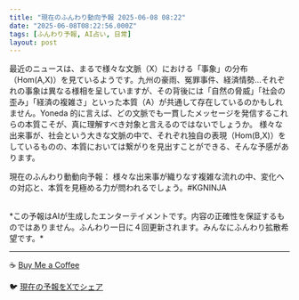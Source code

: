 ```yaml
---
title: "現在のふんわり動向予報 2025-06-08 08:22"
date: "2025-06-08T08:22:56.000Z"
tags: [ふんわり予報, AI占い, 日常]
layout: post
---
```


最近のニュースは、まるで様々な文脈（X）における「事象」の分布（Hom(A,X)）を見ているようです。九州の豪雨、冤罪事件、経済情勢…それぞれの事象は異なる様相を呈していますが、その背後には「自然の脅威」「社会の歪み」「経済の複雑さ」といった本質（A）が共通して存在しているのかもしれません。Yoneda 的に言えば、どの文脈でも一貫したメッセージを発信するこれらの本質こそが、真に理解すべき対象と言えるのではないでしょうか。  様々な出来事が、社会という大きな文脈の中で、それぞれ独自の表現（Hom(B,X)）をしているものの、本質においては繋がりを見出すことができる、そんな予感があります。


現在のふんわり動動向予報：
様々な出来事が織りなす複雑な流れの中、変化への対応と、本質を見極める力が問われるでしょう。#KGNINJA

<br>
*この予報はAIが生成したエンターテイメントです。内容の正確性を保証するものではありません。ふんわり一日に４回更新されます。みんなにふんわり拡散希望です。*

---
☕️ [Buy Me a Coffee](https://www.buymeacoffee.com/kgninja)

🐦 [現在の予報をXでシェア](https://twitter.com/intent/tweet?text=%E7%8F%BE%E5%9C%A8%E3%81%AE%E3%81%B5%E3%82%93%E3%82%8F%E3%82%8A%E4%BA%88%E5%A0%B1%3A%20%E3%80%8C%E6%9C%80%E8%BF%91%E3%81%AE%E3%83%8B%E3%83%A5%E3%83%BC%E3%82%B9%E3%81%AF%E3%80%81%E3%81%BE%E3%82%8B%E3%81%A7%E6%A7%98%E3%80%85%E3%81%AA%E6%96%87%E8%84%88%EF%BC%88X%EF%BC%89%E3%81%AB%E3%81%8A%E3%81%91%E3%82%8B%E3%80%8C%E4%BA%8B%E8%B1%A1%E3%80%8D%E3%81%AE%E5%88%86%E5%B8%83%EF%BC%88Hom(A%2CX)%EF%BC%89%E3%82%92%E8%A6%8B%E3%81%A6%E3%81%84%E3%82%8B%E3%82%88%E3%81%86%E3%81%A7%E3%81%99%E3%80%82%E3%80%8D%23KGNINJA%20%E7%B6%9A%E3%81%8D%E3%81%AF%E3%83%96%E3%83%AD%E3%82%B0%E3%81%A7%EF%BC%81%F0%9F%91%87&url=https%3A%2F%2Fkg-ninja.github.io%2FFunwariyoso%2F)
